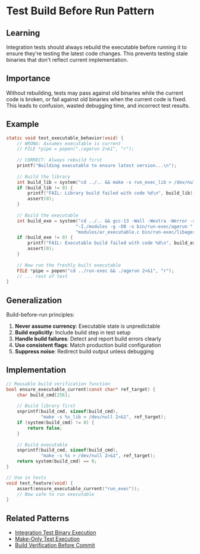 # Test Build Before Run Pattern

## Learning
Integration tests should always rebuild the executable before running it to ensure they're testing the latest code changes. This prevents testing stale binaries that don't reflect current implementation.

## Importance
Without rebuilding, tests may pass against old binaries while the current code is broken, or fail against old binaries when the current code is fixed. This leads to confusion, wasted debugging time, and incorrect test results.

## Example
```c
static void test_executable_behavior(void) {
    // WRONG: Assumes executable is current
    // FILE *pipe = popen("./agerun 2>&1", "r");
    
    // CORRECT: Always rebuild first
    printf("Building executable to ensure latest version...\n");
    
    // Build the library
    int build_lib = system("cd ../.. && make -s run_exec_lib > /dev/null 2>&1");
    if (build_lib != 0) {
        printf("FAIL: Library build failed with code %d\n", build_lib);
        assert(0);
    }
    
    // Build the executable
    int build_exe = system("cd ../.. && gcc-13 -Wall -Wextra -Werror -std=c11 "
                          "-I./modules -g -O0 -o bin/run-exec/agerun "
                          "modules/ar_executable.c bin/run-exec/libagerun.a -lm 2>/dev/null");
    if (build_exe != 0) {
        printf("FAIL: Executable build failed with code %d\n", build_exe);
        assert(0);
    }
    
    // Now run the freshly built executable
    FILE *pipe = popen("cd ../run-exec && ./agerun 2>&1", "r");
    // ... rest of test
}
```

## Generalization
Build-before-run principles:
1. **Never assume currency**: Executable state is unpredictable
2. **Build explicitly**: Include build step in test setup
3. **Handle build failures**: Detect and report build errors clearly
4. **Use consistent flags**: Match production build configuration
5. **Suppress noise**: Redirect build output unless debugging

## Implementation
```c
// Reusable build verification function
bool ensure_executable_current(const char* ref_target) {
    char build_cmd[256];
    
    // Build library first
    snprintf(build_cmd, sizeof(build_cmd), 
             "make -s %s_lib > /dev/null 2>&1", ref_target);
    if (system(build_cmd) != 0) {
        return false;
    }
    
    // Build executable
    snprintf(build_cmd, sizeof(build_cmd),
             "make -s %s > /dev/null 2>&1", ref_target);
    return system(build_cmd) == 0;
}

// Use in tests
void test_feature(void) {
    assert(ensure_executable_current("run_exec"));
    // Now safe to run executable
}
```

## Related Patterns
- [Integration Test Binary Execution](integration-test-binary-execution.md)
- [Make-Only Test Execution](make-only-test-execution.md)
- [Build Verification Before Commit](build-verification-before-commit.md)
